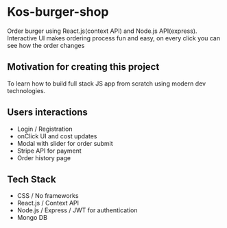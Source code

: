 # Kos-burger-shop

Order burger using React.js(context API) and Node.js API(express). Interactive UI makes ordering process fun and easy, on every click you can see how the order changes 

## Motivation for creating this project

To learn how to build full stack JS app from scratch using modern dev technologies. 

## Users interactions

* Login / Registration
* onClick UI and cost updates
* Modal with slider for order submit 
* Stripe API for payment
* Order history page

## Tech Stack

 * CSS / No frameworks
 * React.js / Context API
 * Node.js / Express / JWT for authentication
 * Mongo DB




